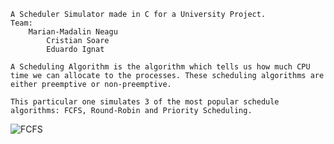 	A Scheduler Simulator made in C for a University Project. 
	Team:
		Marian-Madalin Neagu 
        	Cristian Soare 
        	Eduardo Ignat 

	A Scheduling Algorithm is the algorithm which tells us how much CPU time we can allocate to the processes. These scheduling algorithms are either preemptive or non-preemptive. 

	This particular one simulates 3 of the most popular schedule algorithms: FCFS, Round-Robin and Priority Scheduling.

![FCFS](https://user-images.githubusercontent.com/71409464/149746163-5e7b9f0a-bdb8-4f32-9c2d-0fc9cf9a4e06.gif)
